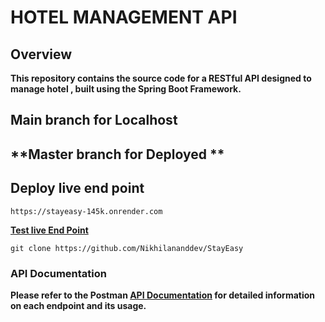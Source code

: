 # HOTEL MANAGEMENT API

## Overview
**This repository contains the source code for a RESTful API designed to manage hotel , built using the Spring Boot Framework.**

## **Main branch for Localhost**

## **Master branch for Deployed **

## Deploy live end point
```base
https://stayeasy-145k.onrender.com
```

**[Test live End Point](https://stayeasy-145k.onrender.com/stayease/api/v1/home)**



```base
git clone https://github.com/Nikhilananddev/StayEasy
```

### API Documentation
**Please refer to the Postman [API Documentation](https://www.postman.com/supply-specialist-10760518/workspace/code-a-thon/collection/30393717-9b39868d-075c-4d86-b8e0-e6b0254018f0?action=share&creator=30393717)
for detailed information on each endpoint and its usage.**
